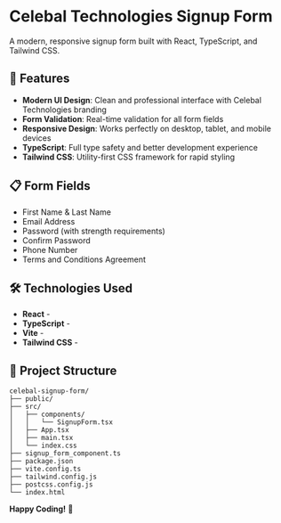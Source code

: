 # Celebal Technologies Signup Form

A modern, responsive signup form built with React, TypeScript, and Tailwind CSS.

## 🚀 Features

- **Modern UI Design**: Clean and professional interface with Celebal Technologies branding
- **Form Validation**: Real-time validation for all form fields
- **Responsive Design**: Works perfectly on desktop, tablet, and mobile devices
- **TypeScript**: Full type safety and better development experience
- **Tailwind CSS**: Utility-first CSS framework for rapid styling

## 📋 Form Fields

- First Name & Last Name
- Email Address
- Password (with strength requirements)
- Confirm Password
- Phone Number
- Terms and Conditions Agreement

## 🛠️ Technologies Used

- **React** - 
- **TypeScript** - 
- **Vite** -
- **Tailwind CSS** - 

## 📁 Project Structure

```
celebal-signup-form/
├── public/
├── src/
│   ├── components/
│   │   └── SignupForm.tsx
│   ├── App.tsx
│   ├── main.tsx
│   └── index.css
├── signup_form_component.ts
├── package.json
├── vite.config.ts
├── tailwind.config.js
├── postcss.config.js
└── index.html
```

**Happy Coding!** 🎉
